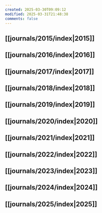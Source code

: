 ```yaml
---
created: 2025-03-30T09:09:12
modified: 2025-03-31T21:48:38
comments: false
---
```


## [[journals/2015/index|2015]]

## [[journals/2016/index|2016]]

## [[journals/2017/index|2017]]

## [[journals/2018/index|2018]]

## [[journals/2019/index|2019]]

## [[journals/2020/index|2020]]

## [[journals/2021/index|2021]]

## [[journals/2022/index|2022]]

## [[journals/2023/index|2023]]

## [[journals/2024/index|2024]]

## [[journals/2025/index|2025]]


